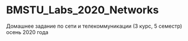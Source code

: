 # BMSTU_Labs_2020_Networks
Домашнее задание по сети и телекоммуникации (3 курс, 5 семестр) осень 2020 года
